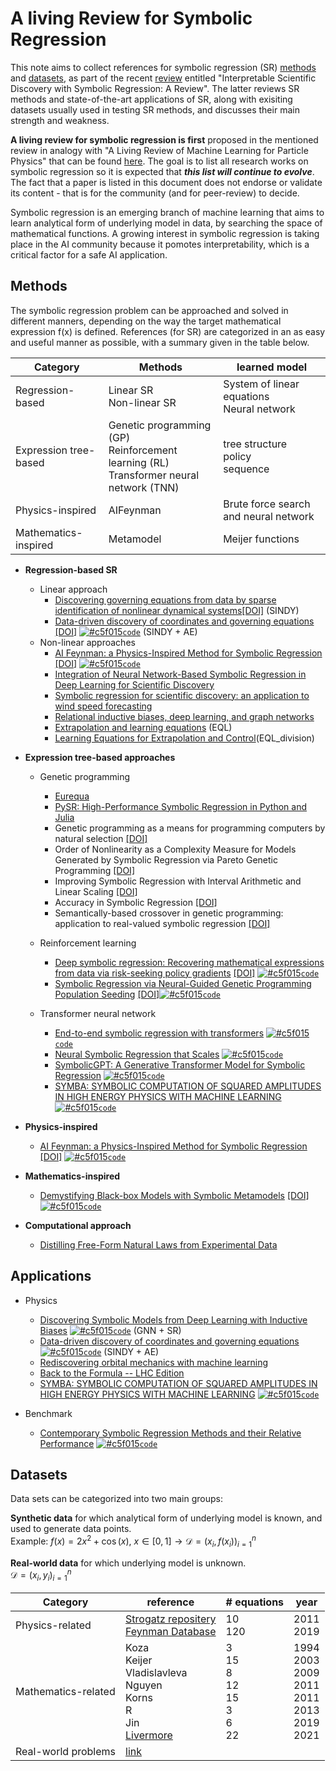 # A living Review for Symbolic Regression

This note aims to collect references for symbolic regression (SR) [methods](#methods) and [datasets](#datasets), as part of the recent [review](https://arxiv.org/abs/2211.10873) entitled "Interpretable Scientific Discovery with Symbolic Regression: A Review". The latter reviews SR methods and state-of-the-art applications of SR, along with exisiting datasets usually used in testing SR methods, and discusses their main strength and weakness.

**A living review for symbolic regression is first** proposed in the mentioned review in analogy with "A Living Review of Machine Learning for Particle Physics" that can be found [here](https://iml-wg.github.io/HEPML-LivingReview/). The goal is to list all research works on symbolic regression so it is expected that ***this list will continue to evolve***. The fact that a paper is listed in this document does not endorse or validate its content - that is for the community (and for peer-review) to decide.

Symbolic regression is an emerging branch of machine learning that aims to learn analytical form of underlying model in data, by searching the space of mathematical functions. A growing interest in symbolic regression is taking place in the AI community because it pomotes interpretability, which is a critical factor for a safe AI application.

## Methods 
The symbolic regression problem can be approached and solved in different manners, depending on the way the target mathematical expression f(x) is defined. References (for SR) are categorized in an as easy and useful manner as possible, with a summary given in the table below. 

| Category | Methods | learned model |
| -------- | ------- | ----- 
| Regression-based | Linear SR <br> Non-linear SR | System of linear equations <br> Neural network |
| Expression tree-based | Genetic programming (GP) <br> Reinforcement learning (RL) <br> Transformer neural network (TNN) | tree structure <br> policy <br> sequence |
| Physics-inspired | AIFeynman | Brute force search and neural network |
| Mathematics-inspired| Metamodel | Meijer functions |

<!-- the model has a pre-defined form such as a linear combination of non-linear functions or a neural network<br> the problem reduces to learn the parameters of the model
mathemcatical equations are treated as <br> unary-binary trees, which can be written in polish notation as sequences of symbolic representations |
 -->
 
* **Regression-based SR**
  * Linear approach
    * [Discovering governing equations from data by sparse identification of nonlinear dynamical systems](https://www.pnas.org/content/pnas/113/15/3932.full.pdf?with-ds=yes&source=post_page---------------------------)[[DOI]](https://www.pnas.org/doi/full/10.1073/pnas.1517384113) (SINDY)
    * [Data-driven discovery of coordinates and governing equations](https://www.pnas.org/content/pnas/116/45/22445.full.pdf) [[DOI]](https://www.pnas.org/doi/10.1073/pnas.1906995116) [![#c5f015](https://via.placeholder.com/15/c5f015/000000?text=+)`code`](https://github.com/kpchamp/SindyAutoencoders) (SINDY + AE)
  * Non-linear approaches
    * [AI Feynman: a Physics-Inspired Method for Symbolic Regression](https://arxiv.org/pdf/1905.11481.pdf) [[DOI]](https://www.science.org/doi/10.1126/sciadv.aay2631) [![#c5f015](https://via.placeholder.com/15/c5f015/000000?text=+)`code`](https://github.com/SJ001/AI-Feynman)
    * [Integration of Neural Network-Based Symbolic Regression in Deep Learning for Scientific Discovery](https://arxiv.org/pdf/1912.04825.pdf)
    * [Symbolic regression for scientific discovery: an application to wind speed forecasting](https://arxiv.org/pdf/2102.10570.pdf)
    * [Relational inductive biases, deep learning, and graph networks](https://arxiv.org/pdf/1806.01261.pdf)
    * [Extrapolation and learning equations](https://arxiv.org/pdf/1610.02995.pdf) (EQL)
    * [Learning Equations for Extrapolation and Control](http://proceedings.mlr.press/v80/sahoo18a/sahoo18a.pdf)(EQL_division)

* **Expression tree-based approaches**
  * Genetic programming
       * [Eurequa](https://link.springer.com/content/pdf/10.1007/s10710-010-9124-z.pdf)
       * [PySR: High-Performance Symbolic Regression in Python and Julia](https://github.com/MilesCranmer/pysr)
       * Genetic programming as a means for programming computers by natural selection [[DOI]](https://link.springer.com/article/10.1007/BF00175355)
       * Order of Nonlinearity as a Complexity Measure for Models Generated by Symbolic Regression via Pareto Genetic Programming [[DOI]](https://ieeexplore.ieee.org/document/4632147)
       * Improving Symbolic Regression with Interval Arithmetic and Linear Scaling [[DOI]](https://link.springer.com/chapter/10.1007/3-540-36599-0_7)
       * Accuracy in Symbolic Regression [[DOI]](https://link.springer.com/chapter/10.1007/978-1-4614-1770-5_8)
       * Semantically-based crossover in genetic programming: application to real-valued symbolic regression [[DOI]](https://link.springer.com/article/10.1007/s10710-010-9121-2)

  * Reinforcement learning
    * [Deep symbolic regression: Recovering mathematical expressions from data via risk-seeking policy gradients](https://arxiv.org/abs/1912.04871) [[DOI]](https://openreview.net/forum?id=m5Qsh0kBQG) [![#c5f015](https://via.placeholder.com/15/c5f015/000000?text=+)`code`](https://github.com/brendenpetersen/deep-symbolic-optimization)
    * [Symbolic Regression via Neural-Guided Genetic Programming Population Seeding](https://arxiv.org/abs/2111.00053) [[DOI]](https://proceedings.neurips.cc/paper/2021/hash/d073bb8d0c47f317dd39de9c9f004e9d-Abstract.html)[![#c5f015](https://via.placeholder.com/15/c5f015/000000?text=+)`code`](https://github.com/brendenpetersen/deep-symbolic-optimization)
    
  * Transformer neural network
    * [End-to-end symbolic regression with transformers](https://arxiv.org/abs/2204.10532) [![#c5f015](https://via.placeholder.com/15/c5f015/000000?text=+)`code`](https://github.com/facebookresearch/symbolicregression)
    * [Neural Symbolic Regression that Scales](https://arxiv.org/abs/2106.06427) [![#c5f015](https://via.placeholder.com/15/c5f015/000000?text=+)`code`](https://github.com/SymposiumOrganization/NeuralSymbolicRegressionThatScales)
    * [SymbolicGPT: A Generative Transformer Model for Symbolic Regression](https://arxiv.org/pdf/2106.14131.pdf) [![#c5f015](https://via.placeholder.com/15/c5f015/000000?text=+)`code`](https://github.com/mojivalipour/symbolicgpt)
    * [SYMBA: SYMBOLIC COMPUTATION OF SQUARED AMPLITUDES IN HIGH ENERGY PHYSICS WITH MACHINE LEARNING](https://arxiv.org/pdf/2206.08901.pdf) [![#c5f015](https://via.placeholder.com/15/c5f015/000000?text=+)`code`](https://github.com/ML4SCI/SYMBAHEP)

* **Physics-inspired**
  * [AI Feynman: a Physics-Inspired Method for Symbolic Regression](https://arxiv.org/pdf/1905.11481.pdf) [[DOI]](https://www.science.org/doi/10.1126/sciadv.aay2631) [![#c5f015](https://via.placeholder.com/15/c5f015/000000?text=+)`code`](https://github.com/SJ001/AI-Feynman)

* **Mathematics-inspired**
  * [Demystifying Black-box Models with
Symbolic Metamodels](https://www.vanderschaar-lab.com/papers/NIPS2019_DBM.pdf) [[DOI]](https://papers.nips.cc/paper_files/paper/2019/hash/567b8f5f423af15818a068235807edc0-Abstract.html) [![#c5f015](https://via.placeholder.com/15/c5f015/000000?text=+)`code`](https://github.com/vanderschaarlab/mlforhealthlabpub/tree/main/alg/symbolic_metamodeling)

* **Computational approach**
    * [Distilling Free-Form Natural Laws from Experimental Data](https://www.science.org/doi/10.1126/science.1165893)


## Applications

  * Physics   
    * [Discovering Symbolic Models from Deep Learning with Inductive Biases](https://arxiv.org/pdf/2006.11287.pdf) [![#c5f015](https://via.placeholder.com/15/c5f015/000000?text=+)`code`](https://github.com/MilesCranmer/symbolic_deep_learning) (GNN + SR)
    * [Data-driven discovery of coordinates and governing equations](https://www.pnas.org/content/pnas/116/45/22445.full.pdf) [![#c5f015](https://via.placeholder.com/15/c5f015/000000?text=+)`code`](https://github.com/kpchamp/SindyAutoencoders) (SINDY + AE)
    * [Rediscovering orbital mechanics with machine learning](https://arxiv.org/abs/2202.02306)
    * [Back to the Formula -- LHC Edition](https://arxiv.org/abs/2109.10414)
    * [SYMBA: SYMBOLIC COMPUTATION OF SQUARED AMPLITUDES IN HIGH ENERGY PHYSICS WITH MACHINE LEARNING](https://arxiv.org/pdf/2206.08901.pdf) [![#c5f015](https://via.placeholder.com/15/c5f015/000000?text=+)`code`](https://github.com/ML4SCI/SYMBAHEP)
  
* Benchmark
  * [Contemporary Symbolic Regression Methods and their Relative Performance](https://arxiv.org/pdf/2107.14351.pdf) [![#c5f015](https://via.placeholder.com/15/c5f015/000000?text=+)`code`](https://github.com/cavalab/srbench)

<!-- [Discovery of Physics from Data: Universal Laws and Discrepancy Models](https://arxiv.org/pdf/1906.07906.pdf)
[Sparse dynamics for partial differential equations]() -->

## Datasets

Data sets can be categorized into two main groups:

**Synthetic data**  for which analytical form of underlying model is known, and used to generate data points. <br>
Example: $f(x) = 2x^2 + \cos(x)$, $x \in [0,1] \rightarrow \mathcal{D}=(x_i,f(x_i))_{i=1}^{n}$

**Real-world data** for which underlying model is unknown.<br>
$\mathcal{D}=(x_i,y_i)_{i=1}^{n}$ 

| Category | reference | # equations | year |
| -------- | ------- | ------- | ----- 
| Physics-related | [Strogatz repositery](https://williamlacava.com/ode-strogatz/) <br> [Feynman Database](https://space.mit.edu/home/tegmark/aifeynman.html) | 10 <br> 120 | 2011 <br> 2019 |
| Mathematics-related | Koza <br> Keijer <br> Vladislavleva <br> Nguyen <br> Korns <br> R <br> Jin <br> [Livermore](https://arxiv.org/abs/1912.04871) | 3 <br> 15 <br> 8 <br> 12 <br> 15 <br> 3 <br> 6 <br> 22 | 1994 <br> 2003 <br> 2009 <br> 2011 <br> 2011 <br> 2013 <br> 2019 <br> 2021 |
| Real-world problems | [link](https://epistasislab.github.io/pmlb/) | 










